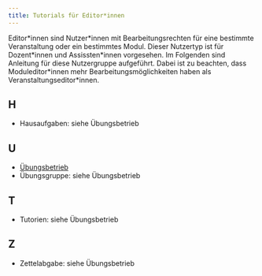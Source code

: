 ```yaml
---
title: Tutorials für Editor*innen
---
```


Editor\*innen sind Nutzer\*innen mit Bearbeitungsrechten für eine bestimmte Veranstaltung oder ein bestimmtes Modul. Dieser Nutzertyp ist für Dozent*innen und Assissten\*innen vorgesehen. Im Folgenden sind Anleitung für diese Nutzergruppe aufgeführt. Dabei ist zu beachten, dass Moduleditor\*innen mehr Bearbeitungsmöglichkeiten haben als Veranstaltungseditor\*innen.


## H
* Hausaufgaben: siehe Übungsbetrieb

## U
* [Übungsbetrieb](tut-ed-submissions)
* Übungsgruppe: siehe Übungsbetrieb

## T
* Tutorien: siehe Übungsbetrieb

## Z
* Zettelabgabe: siehe Übungsbetrieb
